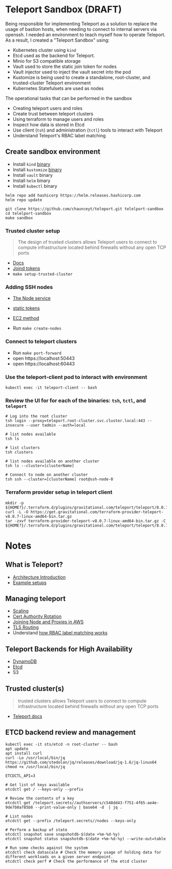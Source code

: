 # Teleport Sandbox (DRAFT)

Being responsible for implementing Teleport as a solution to replace the usage of bastion hosts, when needing to connect to internal servers via openssh. I needed an environment to teach myself how to operate Teleport. As a result, I created a "Teleport Sandbox" using:

- Kubernetes cluster using `kind`
- Etcd used as the backend for Teleport.
- Minio for S3 compatible storage
- Vault used to store the static join token for nodes
- Vault injector used to inject the vault secret into the pod
- Kustomize is being used to create a standalone, root-cluster, and trusted-cluster Teleport environment
- Kubernetes Statefulsets are used as nodes

The operational tasks that can be performed in the sandbox

- Creating teleport users and roles
- Create trust between teleport clusters
- Using terraform to manage users and roles
- Inspect how data is stored in Etcd
- Use client (`tsh`) and administration (`tctl`) tools to interact with Teleport
- Understand Teleport's RBAC label matching

## Create sandbox environment

- Install `kind` [binary](https://kind.sigs.k8s.io/docs/user/quick-start/#installing-from-release-binaries) 
- Install `kustomize` [binary](https://github.com/kubernetes-sigs/kustomize)
- Install `vault` binary
- Install `helm` binary
- Install `kubectl` binary

```
helm repo add hashicorp https://helm.releases.hashicorp.com
helm repo update

git clone https://github.com/chaunceyt/teleport.git telelport-sandbox
cd telelport-sandbox
make sandbox
```

### Trusted cluster setup
> The design of trusted clusters allows Teleport users to connect to compute infrastructure located behind firewalls without any open TCP ports

- [Docs](https://goteleport.com/docs/setup/admin/trustedclusters/)
- [Joind tokens](https://goteleport.com/docs/setup/admin/trustedclusters/#join-tokens)
- `make setup-trusted-cluster`

### Adding SSH nodes

- [The Node service](https://goteleport.com/docs/architecture/nodes/)
- [static tokens](https://goteleport.com/docs/setup/admin/adding-nodes/#insecure-static-tokens)
- [EC2 method](https://goteleport.com/docs/setup/guides/joining-nodes-aws/)

- Run `make create-nodes`

### Connect to teleport clusters

- Run `make port-forward`
- open https://localhost:50443
- open https://localhost:60443


### Use the teleport-client pod to interact with environment

```
kubectl exec -it teleport-client -- bash
```

### Review the UI for for each of the binaries: `tsh`, `tctl`, and `teleport`

```
# Log into the root cluster
tsh login --proxy=teleport.root-cluster.svc.cluster.local:443 --insecure --user tadmin --auth=local

# list nodes available
tsh ls

# list clusters
tsh clusters

# list nodes available on another cluster
tsh ls --cluster=[clusterName]

# Connect to node on another cluster
tsh ssh --cluster=[clusterName] root@ssh-node-0
```

### Terraform provider setup in teleport client 
```
mkdir -p ${HOME?}/.terraform.d/plugins/gravitational.com/teleport/teleport/8.0.7/linux_amd64
curl -L -O https://get.gravitational.com/terraform-provider-teleport-v8.0.7-linux-amd64-bin.tar.gz
tar -zxvf terraform-provider-teleport-v8.0.7-linux-amd64-bin.tar.gz -C ${HOME?}/.terraform.d/plugins/gravitational.com/teleport/teleport/8.0.7/linux_amd64
```

# Notes

## What is Teleport?

- [Architecture Introduction](https://goteleport.com/docs/architecture/overview/)
- [Example setups](https://github.com/gravitational/teleport/tree/master/examples)

## Managing teleport
- [Scaling](https://goteleport.com/docs/setup/operations/scaling/)
- [Cert Authority Rotation](https://goteleport.com/docs/setup/operationsca-rotation/)
- [Joining Node and Proxies in AWS](https://goteleport.com/docs/setup/guides/joining-nodes-aws/)
- [TLS Routing](https://goteleport.com/docs/architecture/tls-routing/)
- Understand [how RBAC label matching works](https://github.com/gravitational/teleport/discussions/8766)

## Teleport Backends for High Availability

- [DynamoDB](https://goteleport.com/docs/setup/reference/backends/#dynamodb)
- [Etcd](https://goteleport.com/docs/setup/reference/backends/#etcd)
- S3


## Trusted cluster(s)

> trusted clusters allows Teleport users to connect to compute infrastructure located behind firewalls without any open TCP ports

- [Teleport docs](https://goteleport.com/docs/setup/admin/trustedclusters/)

## ETCD backend review and management

```
kubectl exec -it sts/etcd -n root-cluster -- bash
apt update
apt install curl
curl -Lo /usr/local/bin/jq https://github.com/stedolan/jq/releases/download/jq-1.6/jq-linux64
chmod +x /usr/local/bin/jq

ETCDCTL_API=3

# Get list of keys available
etcdctl get / --keys-only --prefix

# Review the contents of a key
etcdctl get /teleport.secrets//authservers/c548dd43-f751-4f65-ae4e-9de7b0a785b8 --print-value-only | base64 -d  | jq .

# List nodes
etcdctl get --prefix /teleport.secrets//nodes --keys-only

# Perform a backup of state
etcdctl snapshot save snapshotdb-$(date +%m-%d-%y)
etcdctl snapshot status snapshotdb-$(date +%m-%d-%y) --write-out=table

# Run some checks against the system
etcdctl check datascale # Check the memory usage of holding data for different workloads on a given server endpoint.
etcdctl check perf # Check the performance of the etcd cluster

```